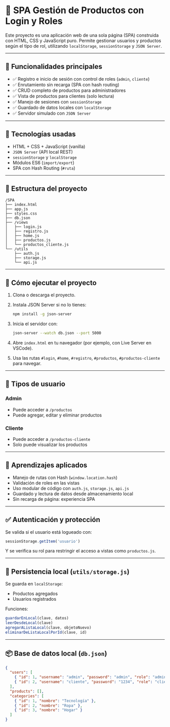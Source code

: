
# 🛒 SPA Gestión de Productos con Login y Roles

Este proyecto es una aplicación web de una sola página (SPA) construida con HTML, CSS y JavaScript puro. Permite gestionar usuarios y productos según el tipo de rol, utilizando `localStorage`, `sessionStorage` y `JSON Server`.

---

## 📌 Funcionalidades principales

- ✅ Registro e inicio de sesión con control de roles (`admin`, `cliente`)
- ✅ Enrutamiento sin recarga (SPA con hash routing)
- ✅ CRUD completo de productos para administradores
- ✅ Vista de productos para clientes (solo lectura)
- ✅ Manejo de sesiones con `sessionStorage`
- ✅ Guardado de datos locales con `localStorage`
- ✅ Servidor simulado con `JSON Server`

---

## 🧰 Tecnologías usadas

- HTML + CSS + JavaScript (vanilla)
- `JSON Server` (API local REST)
- `sessionStorage` y `localStorage`
- Módulos ES6 (`import/export`)
- SPA con Hash Routing (`#ruta`)

---

## 📁 Estructura del proyecto

```
/SPA
├── index.html
├── app.js
├── styles.css
├── db.json
├── /views
│   ├── login.js
│   ├── registro.js
│   ├── home.js
│   ├── productos.js
│   └── productos_cliente.js
└── /utils
    ├── auth.js
    ├── storage.js
    └── api.js
```

---

## 🚀 Cómo ejecutar el proyecto

1. Clona o descarga el proyecto.
2. Instala JSON Server si no lo tienes:

   ```bash
   npm install -g json-server
   ```

3. Inicia el servidor con:

   ```bash
   json-server --watch db.json --port 5000
   ```

4. Abre `index.html` en tu navegador (por ejemplo, con Live Server en VSCode).
5. Usa las rutas `#login`, `#home`, `#registro`, `#productos`, `#productos-cliente` para navegar.

---

## 👤 Tipos de usuario

### Admin
- Puede acceder a `/productos`
- Puede agregar, editar y eliminar productos

### Cliente
- Puede acceder a `/productos-cliente`
- Solo puede visualizar los productos

---

## 🧠 Aprendizajes aplicados

- Manejo de rutas con Hash (`window.location.hash`)
- Validación de roles en las vistas
- Uso modular de código con `auth.js`, `storage.js`, `api.js`
- Guardado y lectura de datos desde almacenamiento local
- Sin recarga de página: experiencia SPA

---

## ✅ Autenticación y protección

Se valida si el usuario está logueado con:

```js
sessionStorage.getItem('usuario')
```

Y se verifica su rol para restringir el acceso a vistas como `productos.js`.

---

## 💾 Persistencia local (`utils/storage.js`)

Se guarda en `localStorage`:
- Productos agregados
- Usuarios registrados

Funciones:
```js
guardarEnLocal(clave, datos)
leerDesdeLocal(clave)
agregarAListaLocal(clave, objetoNuevo)
eliminarDeListaLocalPorId(clave, id)
```

---

## 📦 Base de datos local (`db.json`)

```json
{
  "users": [
    { "id": 1, "username": "admin", "password": "admin", "role": "admin" },
    { "id": 2, "username": "cliente", "password": "1234", "role": "cliente" }
  ],
  "products": [],
  "categories": [
    { "id": 1, "nombre": "Tecnología" },
    { "id": 2, "nombre": "Ropa" },
    { "id": 3, "nombre": "Hogar" }
  ]
}
```
